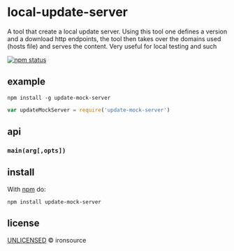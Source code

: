 # local-update-server

A tool that create a local update server. Using this tool one defines a version and a download http endpoints, the tool then takes over the domains used (hosts file) and serves the content. Very useful for local testing and such

[![npm status](http://img.shields.io/npm/v/update-mock-server.svg?style=flat-square)](https://www.npmjs.org/package/update-mock-server) 

## example

`npm install -g update-mock-server`

```js
var updateMockServer = require('update-mock-server')
```

## api

### `main(arg[,opts])`

## install

With [npm](https://npmjs.org) do:

```
npm install update-mock-server
```

## license

[UNLICENSED](http://opensource.org/licenses/UNLICENSED) © ironsource
